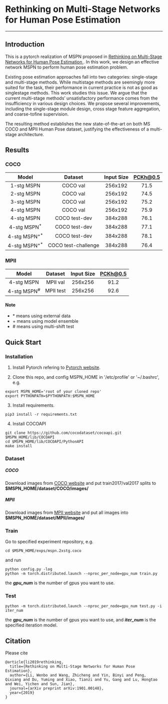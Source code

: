 # Rethinking on Multi-Stage Networks for Human Pose Estimation
----

## Introduction
This is a pytorch realization of MSPN proposed in [ Rethinking on Multi-Stage Networks for Human Pose Estimation ][1]. In this work, we design an effective network MSPN to perform human pose estimation problem.

Existing pose estimation approaches fall into two categories: single-stage and multi-stage methods. While multistage methods are seemingly more suited for the task, their performance in current practice is not as good as singlestage methods. This work studies this issue. We argue that the current multi-stage methods’ unsatisfactory performance comes from the insufficiency in various design choices. We propose several improvements, including the single-stage module design, cross stage feature aggregation, and coarse-tofine supervision. 

The resulting method establishes the new state-of-the-art on both MS COCO and MPII Human Pose dataset, justifying the effectiveness of a multi-stage architecture.

## Results

### COCO
| Model | Dataset | Input Size | PCKh@0.5 |
| :-----------------: | :------------------: | :-----------: | :------: |
| 1-stg MSPN | COCO val | 256x192 | 71.5 |
| 2-stg MSPN | COCO val | 256x192 | 74.5 |
| 3-stg MSPN | COCO val | 256x192 | 75.2 |
| 4-stg MSPN | COCO val | 256x192 | 75.9 |
| 4-stg MSPN | COCO test-dev | 384x288 | 76.1 |
| 4-stg MSPN<sup>\*</sup> | COCO test-dev | 384x288 | 77.1 |
| 4-stg MSPN<sup>\+\*</sup> | COCO test-dev | 384x288 | 78.1 |
| 4-stg MSPN<sup>\+\*</sup> | COCO test-challenge | 384x288 | 76.4 |

### MPII
| Model | Dataset | Input Size | PCKh@0.5 |
| :-----------------: | :------------------: | :-----------: | :------: |
| 4-stg MSPN | MPII val | 256x256 | 91.2 |
| 4-stg MSPN<sup>\#</sup> | MPII test | 256x256 | 92.6 |

#### Note
* \* means using external data
* \+ means using model ensemble
* \# means using multi-shift test

## Quick Start

### Installation

1. Install Pytorch refering to [Pytorch website][2].

2. Clone this repo, and config MSPN_HOME in '/etc/profile' or '~/.bashrc', e.g.
 ```
 export MSPN_HOME='root of your cloned repo'
 export PYTHONPATH=$PYTHONPATH:$MSPN_HOME
 ```

3. Install requirements.
 ```
 pip3 install -r requirements.txt
 ```

4. Install COCOAPI
 ```
 git clone https://github.com/cocodataset/cocoapi.git $MSPN_HOME/lib/COCOAPI
 cd $MSPN_HOME/lib/COCOAPI/PythonAPI
 make install
 ```
 
### Dataset

##### COCO
Download images from [COCO website][3] and put train2017/val2017 splits to **$MSPN_HOME/dataset/COCO/images/**

##### MPII
Download images from [MPII website][4] and put all images into **$MSPN_HOME/dataset/MPII/images/**

### Train
Go to specified experiment repository, e.g.
```
cd $MSPN_HOME/exps/mspn.2xstg.coco
```
and run
```
python config.py -log
python -m torch.distributed.launch --nproc_per_node=gpu_num train.py
```
the ***gpu_num*** is the number of gpus you want to use.

### Test
```
python -m torch.distributed.launch --nproc_per_node=gpu_num test.py -i iter_num
```
the ***gpu_num*** is the number of gpus you want to use, and ***iter_num*** is the specified iteration model.

## Citation
Please cite
```
@article{li2019rethinking,
  title={Rethinking on Multi-Stage Networks for Human Pose Estimation},
  author={Li, Wenbo and Wang, Zhicheng and Yin, Binyi and Peng, Qixiang and Du, Yuming and Xiao, Tianzi and Yu, Gang and Lu, Hongtao and Wei, Yichen and Sun, Jian},
  journal={arXiv preprint arXiv:1901.00148},
  year={2019}
}
```

[1]: https://arxiv.org/abs/1901.00148
[2]: https://pytorch.org/
[3]: http://cocodataset.org/#download
[4]: http://human-pose.mpi-inf.mpg.de/



